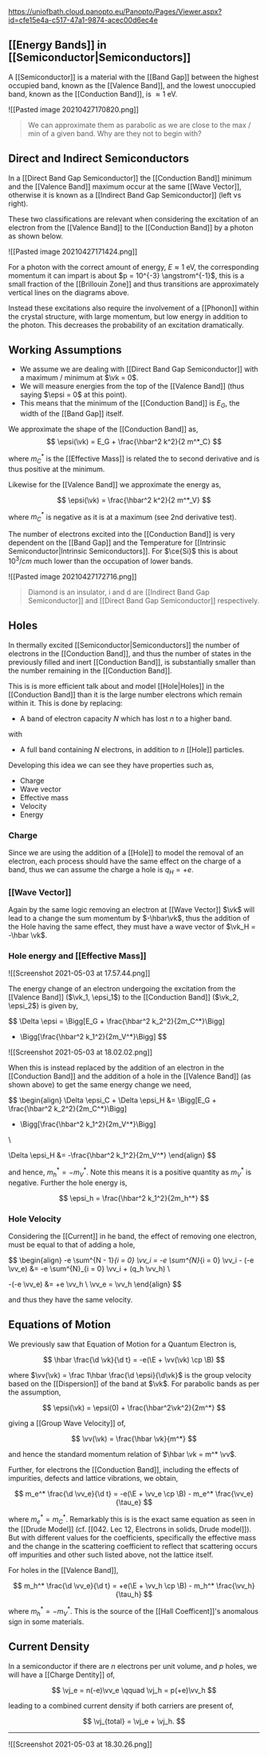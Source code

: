https://uniofbath.cloud.panopto.eu/Panopto/Pages/Viewer.aspx?id=cfe15e4a-c517-47a1-9874-acec00d6ec4e

## [[Energy Bands]] in [[Semiconductor|Semiconductors]]

A [[Semiconductor]] is a material with the [[Band Gap]] between the highest occupied band, known as the [[Valence Band]], and the lowest unoccupied band, known as the [[Conduction Band]], is $\approx 1 \mathrm{~eV}$.

![[Pasted image 20210427170820.png]]

> We can approximate them as parabolic as we are close to the max / min of a given band. Why are they not to begin with?

## Direct and Indirect Semiconductors

In a [[Direct Band Gap Semiconductor]] the [[Conduction Band]] minimum and the [[Valence Band]] maximum occur at the same [[Wave Vector]], otherwise it is known as a [[Indirect Band Gap Semiconductor]] (left vs right).

These two classifications are relevant when considering the excitation of an electron from the [[Valence Band]] to the [[Conduction Band]] by a photon as shown below.

![[Pasted image 20210427171424.png]]

For a photon with the correct amount of energy, $E \approx 1\mathrm{~eV}$, the corresponding momentum it can impart is about $p = 10^{-3} \angstrom^{-1}$, this is a small fraction of the [[Brillouin Zone]] and thus transitions are approximately vertical lines on the diagrams above.

Instead these excitations also require the involvement of a [[Phonon]] within the crystal structure, with large momentum, but low energy in addition to the photon. This decreases the probability of an excitation dramatically.

## Working Assumptions

- We assume we are dealing with [[Direct Band Gap Semiconductor]] with a maximum / minimum at $\vk = 0$. 
- We will measure energies from the top of the [[Valence Band]] (thus saying $\epsi = 0$ at this point).
- This means that the minimum of the [[Conduction Band]] is $E_G$, the width of the [[Band Gap]] itself.


We approximate the shape of the [[Conduction Band]] as,
$$
\epsi(\vk) = E_G + \frac{\hbar^2 k^2}{2 m^*_C}
$$

where $m^*_C$ is the [[Effective Mass]] is related the to second derivative and is thus positive at the minimum.

Likewise for the [[Valence Band]] we approximate the energy as,

$$
\epsi(\vk) = \frac{\hbar^2 k^2}{2 m^*_V}
$$

where $m^*_C$ is negative as it is at a maximum (see 2nd derivative test).

The number of electrons excited into the [[Conduction Band]] is very dependent on the [[Band Gap]] and the Temperature for [[Intrinsic Semiconductor|Intrinsic Semiconductors]]. For $\ce{Si}$ this is about $10^3 / cm$ much lower than the occupation of lower bands.

![[Pasted image 20210427172716.png]]

> Diamond is an insulator, i and d are [[Indirect Band Gap Semiconductor]] and [[Direct Band Gap Semiconductor]] respectively.

## Holes

In thermally excited [[Semiconductor|Semiconductors]] the number of electrons in the [[Conduction Band]], and thus the number of states in the previously filled and inert [[Conduction Band]], is substantially smaller than the number remaining in the [[Conduction Band]].

This is is more efficient talk about and model [[Hole|Holes]] in the [[Conduction Band]] than it is the large number electrons which remain within it. This is done by replacing:

- A band of electron capacity $N$  which has lost $n$ to a higher band.

with

- A full band containing $N$ electrons, in addition to $n$ [[Hole]] particles.

Developing this idea we can see they have properties such as,

- Charge
- Wave vector
- Effective mass
- Velocity
- Energy

### Charge

Since we are using the addition of a [[Hole]] to model the removal of an electron, each process should have the same effect on the charge of a band, thus we can assume the charge a hole is $q_H = +e$.

### [[Wave Vector]]

Again by the same logic removing an electron at [[Wave Vector]] $\vk$ will lead to a change the sum momentum by $-\hbar\vk$, thus the addition of the Hole having the same effect, they must have a wave vector of $\vk_H = -\hbar \vk$.

### Hole energy and [[Effective Mass]]

![[Screenshot 2021-05-03 at 17.57.44.png]]

The energy change of an electron undergoing the excitation from the [[Valence Band]] ($\vk_1, \epsi_1$) to the [[Conduction Band]] ($\vk_2, \epsi_2$) is given by,

$$
\Delta \epsi =
\Bigg[E_G + \frac{\hbar^2 k_2^2}{2m_C^*}\Bigg]
- \Bigg[\frac{\hbar^2 k_1^2}{2m_V^*}\Bigg]
$$

![[Screenshot 2021-05-03 at 18.02.02.png]]

When this is instead replaced by the addition of an electron in the [[Conduction Band]] and the addition of a hole in the [[Valence Band]] (as shown above) to get the same energy change we need,

$$
\begin{align}
\Delta \epsi_C + \Delta \epsi_H 
&= \Bigg[E_G + \frac{\hbar^2 k_2^2}{2m_C^*}\Bigg]
- \Bigg[\frac{\hbar^2 k_1^2}{2m_V^*}\Bigg]

\\

\Delta \epsi_H &= -\frac{\hbar^2 k_1^2}{2m_V^*}
\end{align}
$$

and hence, $m_h^* = - m_V^*$. Note this means it is a positive quantity as $m_V^*$ is negative. Further the hole energy is,

$$
\epsi_h = \frac{\hbar^2 k_1^2}{2m_h^*}
$$

### Hole Velocity

Considering the [[Current]] in he band, the effect of removing one electron, must be equal to that of adding a hole,

$$
\begin{align}
-e \sum^{N - 1}_{i = 0} \vv_i
= -e \sum^{N}_{i = 0} \vv_i - (-e \vv_e)
&= -e \sum^{N}_{i = 0} \vv_i + (q_h \vv_h) \\

-(-e \vv_e) &= +e \vv_h \\
\vv_e = \vv_h
\end{align}
$$

and thus they have the same velocity.

## Equations of Motion

We previously saw that Equation of Motion for a Quantum Electron is,

$$
\hbar \frac{\d \vk}{\d t} = -e(\E + \vv(\vk) \cp \B)
$$

where $\vv(\vk) = \frac 1\hbar \frac{\d \epsi}{\d\vk}$ is the group velocity based on the [[Dispersion]] of the band at $\vk$. For parabolic bands as per the assumption, 

$$
\epsi(\vk) = \epsi(0) + \frac{\hbar^2\vk^2}{2m^*}
$$

giving a [[Group Wave Velocity]] of,

$$
\vv(\vk) = \frac{\hbar \vk}{m^*}
$$

and hence the standard momentum relation of $\hbar \vk = m^* \vv$.

Further, for electrons the [[Conduction Band]], including the effects of impurities, defects and lattice vibrations, we obtain,

$$
m_e^* \frac{\d \vv_e}{\d t} = -e(\E + \vv_e \cp \B) - m_e^* \frac{\vv_e}{\tau_e}
$$

where $m_e^* = m_C^*$. Remarkably this is is the exact same equation as seen in the [[Drude Model]] (cf. [[042. Lec 12, Electrons in solids, Drude model]]). But with different values for the coefficients, specifically the effective mass and the change in the scattering coefficient to reflect that scattering occurs off impurities and other such listed above, not the lattice itself.

For holes in the [[Valence Band]],

$$
m_h^* \frac{\d \vv_e}{\d t} = +e(\E + \vv_h \cp \B) - m_h^* \frac{\vv_h}{\tau_h}
$$

where $m_h^* = -m_V^*$. This is the source of the [[Hall Coefficent]]'s anomalous sign in some materials.

## Current Density

In a semiconductor if there are $n$ electrons per unit volume, and $p$ holes, we will have a [[Charge Dentity]] of, 

$$
\vj_e = n(-e)\vv_e \qquad \vj_h = p(+e)\vv_h
$$

leading to a combined current density if both carriers are present of,

$$
\vj_{total} = \vj_e + \vj_h.
$$


---

![[Screenshot 2021-05-03 at 18.30.26.png]]